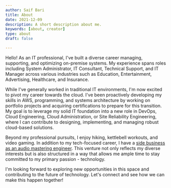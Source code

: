 ```yaml
---
author: Saif Bari
title: About
date: 2021-12-09
description: A short description about me.
keywords: [about, creator]
type: about
draft: false

---
```


Hello! As an IT professional, I've built a diverse career managing, supporting, and optimizing on-premise systems. My experience spans roles including System Administrator, IT Consultant, Technical Support, and IT Manager across various industries such as Education, Entertainment, Advertising, Healthcare, and Insurance.

While I've generally worked in traditional IT environments, I'm now excited to pivot my career towards the cloud. I've been proactively developing my skills in AWS, programming, and systems architecture by working on portfolio projects and acquiring certifications to prepare for this transition. My goal is to leverage my solid IT foundation into a new role in DevOps, Cloud Engineering, Cloud Administration, or Site Reliability Engineering, where I can contribute to designing, implementing, and managing robust cloud-based solutions.

Beyond my professional pursuits, I enjoy hiking, kettlebell workouts, and video gaming. In addition to my tech-focused career, I have a [side business as an audio mastering engineer](https://www.fixedmastering.com). This venture not only reflects my diverse interests but is also structured in a way that allows me ample time to stay committed to my primary passion - technology.

I'm looking forward to exploring new opportunities in this space and contributing to the future of technology. Let's connect and see how we can make this happen together!
